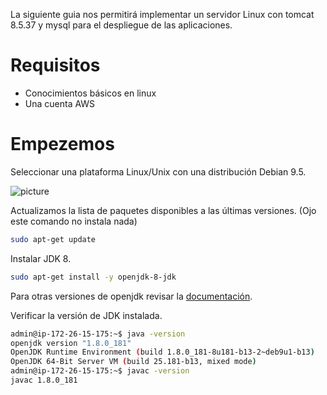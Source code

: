 La siguiente guia nos permitirá implementar un servidor Linux con tomcat 8.5.37 y mysql para el despliegue de las aplicaciones.

# Requisitos

- Conocimientos básicos en linux
- Una cuenta AWS

# Empezemos

Seleccionar una plataforma Linux/Unix con una distribución Debian 9.5.

![picture](https://danycenas.github.io/Getting-Started-with-Lightsail/img/create-intance.png)

Actualizamos la lista de paquetes disponibles a las últimas versiones. (Ojo este comando no instala nada)

```bash
sudo apt-get update
```
Instalar JDK 8.
```bash
sudo apt-get install -y openjdk-8-jdk
```
Para otras versiones de openjdk revisar la [documentación](https://openjdk.java.net/install/).

Verificar la versión de JDK instalada.
```bash
admin@ip-172-26-15-175:~$ java -version
openjdk version "1.8.0_181"
OpenJDK Runtime Environment (build 1.8.0_181-8u181-b13-2~deb9u1-b13)
OpenJDK 64-Bit Server VM (build 25.181-b13, mixed mode)
admin@ip-172-26-15-175:~$ javac -version
javac 1.8.0_181
```
